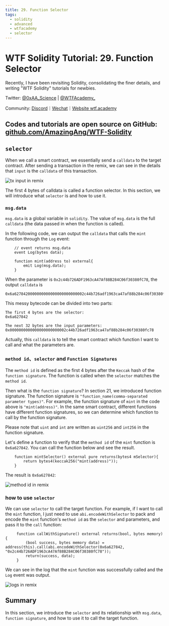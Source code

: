 ```yaml
---
title: 29. Function Selector
tags:
  - solidity
  - advanced
  - wtfacademy
  - selector
---
```

# WTF Solidity Tutorial: 29. Function Selector

Recently, I have been revisiting Solidity, consolidating the finer details, and writing "WTF Solidity" tutorials for newbies. 

Twitter: [@0xAA_Science](https://twitter.com/0xAA_Science) | [@WTFAcademy_](https://twitter.com/WTFAcademy_)

Community: [Discord](https://discord.gg/5akcruXrsk)｜[Wechat](https://docs.google.com/forms/d/e/1FAIpQLSe4KGT8Sh6sJ7hedQRuIYirOoZK_85miz3dw7vA1-YjodgJ-A/viewform?usp=sf_link)｜[Website wtf.academy](https://wtf.academy)

Codes and tutorials are open source on GitHub: [github.com/AmazingAng/WTF-Solidity](https://github.com/AmazingAng/WTF-Solidity)
---

## `selector`

When we call a smart contract, we essentially send a `calldata` to the target contract. After sending a transaction in the remix, we can see in the details that `input` is the `calldata` of this transaction.

![tx input in remix](./img/29-1.png)

The first 4 bytes of calldata is called a function selector. In this section, we will introduce what `selector` is and how to use it.

### `msg.data`

`msg.data` is a global variable in `solidity`. The value of `msg.data` is the full `calldata` (the data passed in when the function is called).

In the following code, we can output the `calldata` that calls the `mint` function through the `Log` event:

```solidity
    // event returns msg.data
    event Log(bytes data);

    function mint(address to) external{
        emit Log(msg.data);
    }
```

When the parameter is `0x2c44b726ADF1963cA47Af88B284C06f30380fC78`, the output `calldata` is

```
0x6a6278420000000000000000000000002c44b726adf1963ca47af88b284c06f30380fc78
```

This messy bytecode can be divided into two parts:

```
The first 4 bytes are the selector:
0x6a627842

The next 32 bytes are the input parameters:
0x0000000000000000000000002c44b726adf1963ca47af88b284c06f30380fc78
```

Actually, this  `calldata` is to tell the smart contract which function I want to call and what the parameters are.

### `method id`、`selector` and `Function Signatures`

The `method id` is defined as the first 4 bytes after the `Keccak` hash of the `function signature`. The function is called when the `selector` matches the `method id`.

Then what is the `function signature`? In section 21, we introduced function signature. The function signature is `"function_name(comma-separated parameter types)"`. For example, the function signature of `mint` in the code above is `"mint(address)"`. In the same smart contract, different functions have different function signatures, so we can determine which function to call by the function signature.

Please note that `uint` and `int` are written as `uint256` and `int256` in the function signature.

Let's define a function to verify that the `method id` of the `mint` function is `0x6a627842`. You can call the function below and see the result.

```solidity
    function mintSelector() external pure returns(bytes4 mSelector){
        return bytes4(keccak256("mint(address)"));
    }
```

The result is `0x6a627842`:

![method id in remix](./img/29-2.png)

### how to use `selector`

We can use `selector` to call the target function. For example, if I want to call the `mint` function, I just need to use `abi.encodeWithSelector` to pack and encode the `mint` function's `method id` as the `selector` and parameters, and pass it to the `call` function:

````solidity
     function callWithSignature() external returns(bool, bytes memory){
         (bool success, bytes memory data) = address(this).call(abi.encodeWithSelector(0x6a627842, "0x2c44b726ADF1963cA47Af88B284C06f30380fC78"));
         return(success, data);
     }
````

We can see in the log that the `mint` function was successfully called and the `Log` event was output.

![logs in remix](./img/29-3.png)

## Summary

In this section, we introduce the `selector` and its relationship with `msg.data`, `function signature`, and how to use it to call the target function.
